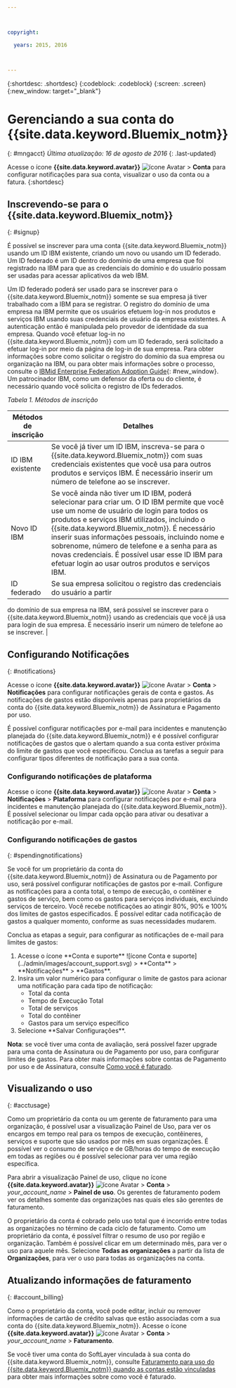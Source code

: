 ```yaml
---



copyright:

  years: 2015, 2016



---
```


{:shortdesc: .shortdesc}
{:codeblock: .codeblock}
{:screen: .screen}
{:new_window: target="_blank"}

# Gerenciando a sua conta do {{site.data.keyword.Bluemix_notm}}
{: #mngacct}
*Última atualização: 16 de agosto de 2016*
{: .last-updated}

Acesse o ícone **{{site.data.keyword.avatar}}** ![ícone Avatar](../icons/i-avatar-icon.svg) &gt; **Conta** para configurar notificações para sua conta, visualizar o uso da conta ou a fatura.
{:shortdesc}

## Inscrevendo-se para o {{site.data.keyword.Bluemix_notm}}
{: #signup}

É possível se inscrever para uma conta {{site.data.keyword.Bluemix_notm}} usando um ID IBM existente, criando um novo ou usando um ID federado. Um ID federado é um ID dentro do domínio de uma empresa que foi registrado na IBM para que as credenciais do domínio e do usuário possam ser usadas para acessar aplicativos da web IBM.  

Um ID federado poderá ser usado para se inscrever para o
{{site.data.keyword.Bluemix_notm}} somente se sua empresa já tiver trabalhado
com a IBM para se registrar. O registro do domínio de uma empresa na IBM permite que
os usuários efetuem log-in nos produtos e serviços IBM usando suas credenciais de usuário
da empresa existentes. A autenticação então é manipulada pelo provedor de identidade da
sua empresa. Quando você efetuar log-in no {{site.data.keyword.Bluemix_notm}} com
um ID federado, será solicitado a efetuar log-in por meio da página de log-in de sua
empresa. Para obter informações sobre como solicitar o registro do domínio da sua empresa ou
organização na IBM, ou para obter mais informações sobre o processo, consulte o
[IBMid Enterprise Federation
Adoption Guide](https://ibm.box.com/v/IBMid-Federation-Guide){: #new_window}. Um patrocinador IBM, como um defensor da oferta
ou do cliente, é necessário quando você solicita o registro de IDs federados.

*Tabela 1. Métodos de inscrição*

| Métodos de inscrição | Detalhes |    
|-----------------|---------|
|ID IBM existente | Se você já tiver um ID IBM, inscreva-se para o {{site.data.keyword.Bluemix_notm}} com suas credenciais existentes que você usa para outros produtos e serviços IBM. É necessário inserir um número de telefone ao se inscrever. |
|Novo ID IBM | Se você ainda não tiver um ID IBM, poderá selecionar para criar um. O ID IBM permite que você use um nome de usuário de login para todos os produtos e serviços IBM utilizados, incluindo o {{site.data.keyword.Bluemix_notm}}. É necessário inserir suas informações pessoais, incluindo nome e sobrenome, número de telefone e a senha para as novas credenciais. É possível usar esse ID IBM para efetuar login ao usar outros produtos e serviços IBM.  |
|ID federado | Se sua empresa solicitou o registro das credenciais do usuário a partir
do domínio de sua empresa na IBM, será possível se inscrever para o
{{site.data.keyword.Bluemix_notm}} usando as credenciais que você já usa para
login de sua empresa. É necessário inserir um número de telefone ao se inscrever. |

## Configurando Notificações
{: #notifications}

Acesse o ícone **{{site.data.keyword.avatar}}**
![ícone Avatar](../icons/i-avatar-icon.svg) &gt;
**Conta** &gt; **Notificações** para configurar
notificações gerais de conta e gastos. As notificações de
gastos estão disponíveis apenas para proprietários da conta do {{site.data.keyword.Bluemix_notm}} de Assinatura e Pagamento por uso.

É possível configurar notificações por e-mail para incidentes e manutenção planejada do {{site.data.keyword.Bluemix_notm}} e é possível configurar notificações de gastos que o alertam quando a
sua conta estiver próxima do limite de gastos que você especificou. Conclua as tarefas a seguir para configurar tipos diferentes de notificação para a sua conta.

### Configurando notificações de plataforma

Acesse o ícone **{{site.data.keyword.avatar}}**
![ícone Avatar](../icons/i-avatar-icon.svg) &gt;
**Conta** &gt; **Notificações** &gt;
**Plataforma** para configurar notificações por e-mail para incidentes
e manutenção planejada do {{site.data.keyword.Bluemix_notm}}. É possível selecionar ou limpar cada opção para
ativar ou desativar a notificação por e-mail.

### Configurando notificações de gastos
{: #spendingnotifications}

Se você for um proprietário da conta do {{site.data.keyword.Bluemix_notm}} de Assinatura ou de Pagamento por uso, será possível configurar notificações de gastos por e-mail. Configure as notificações para a conta
total, o tempo de execução, o contêiner e gastos de serviço, bem como os gastos para serviços individuais, excluindo serviços de terceiro. Você recebe notificações ao atingir 80%, 90% e 100% dos limites de
gastos especificados. É possível editar cada notificação de gastos a qualquer momento, conforme as suas necessidades mudarem.

Conclua as etapas a seguir, para configurar as notificações de e-mail para limites de gastos:

<ol>
<li>Acesse o ícone **Conta e suporte** ![ícone Conta e suporte](../admin/images/account_support.svg) &gt; **Conta** &gt;
**Notificações** &gt; **Gastos**.</li>
<li>Insira um valor numérico para configurar o limite de gastos para acionar uma notificação para cada tipo de notificação:<br />
<ul>
<li>Total da conta</li>
<li>Tempo de Execução Total</li>
<li>Total de serviços</li>
<li>Total do contêiner</li>
<li>Gastos para um serviço específico</li>
</ul>
</li>
<li>Selecione **Salvar Configurações**.</li>
</ol>

**Nota**: se você tiver uma conta de
avaliação, será possível fazer upgrade para uma conta de Assinatura ou de Pagamento por uso, para configurar limites de gastos. Para obter mais
informações sobre contas de Pagamento por uso e de Assinatura, consulte [Como você é faturado](../pricing/index.html#pay-accounts).


## Visualizando o uso
{: #acctusage}

Como um proprietário da conta ou um gerente de faturamento para uma organização, é possível usar a visualização Painel de Uso, para ver os encargos em tempo real para os tempos de execução, contêineres,
serviços e suporte que são usados por mês em suas organizações. É possível ver o consumo de serviço e de GB/horas do tempo de execução em todas as regiões ou é possível selecionar para ver uma região
específica.

Para abrir a visualização Painel de uso, clique no ícone
**{{site.data.keyword.avatar}}**
![ícone Avatar](../icons/i-avatar-icon.svg) &gt;
**Conta** &gt; *your_account_name* &gt;
**Painel de uso**. Os gerentes de faturamento podem ver os detalhes somente das organizações nas quais eles são gerentes de faturamento.

O proprietário da conta é cobrado pelo uso total que é incorrido entre todas as organizações no término de cada ciclo de faturamento. Como um proprietário da conta, é possível filtrar o resumo de uso
por região e organização. Também é possível clicar em um determinado mês, para ver o uso para aquele mês. Selecione
**Todas as organizações** a partir da lista de
**Organizações**, para ver o uso para todas as organizações na conta.


## Atualizando informações de faturamento
{: #account_billing}

Como o proprietário da conta, você pode editar, incluir ou remover informações de cartão de crédito salvas que estão associadas com a sua conta do {{site.data.keyword.Bluemix_notm}}. Acesse
o ícone **{{site.data.keyword.avatar}}**
![ícone Avatar](../icons/i-avatar-icon.svg) &gt;
**Conta** &gt; *your_account_name* &gt;
**Faturamento**.

Se você tiver uma conta do SoftLayer vinculada à sua conta do {{site.data.keyword.Bluemix_notm}}, consulte [Faturamento para uso do {{site.data.keyword.Bluemix_notm}} quando as contas estão vinculadas](../admin/softlayerlink.html#bill_usage) para obter mais informações sobre como você é faturado.
